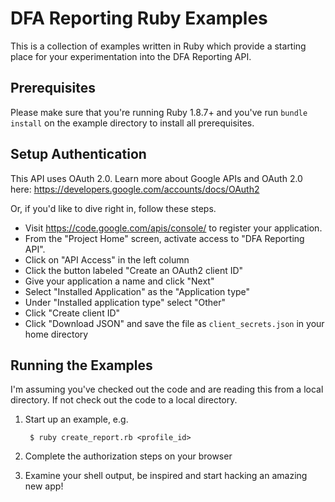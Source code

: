 # DFA Reporting Ruby Examples
 
This is a collection of examples written in Ruby which provide a starting place
for your experimentation into the DFA Reporting API.

## Prerequisites

Please make sure that you're running Ruby 1.8.7+ and you've run
`bundle install` on the example directory to install all prerequisites.

## Setup Authentication

This API uses OAuth 2.0. Learn more about Google APIs and OAuth 2.0 here:
https://developers.google.com/accounts/docs/OAuth2

Or, if you'd like to dive right in, follow these steps.
 - Visit https://code.google.com/apis/console/ to register your application.
 - From the "Project Home" screen, activate access to "DFA Reporting API".
 - Click on "API Access" in the left column
 - Click the button labeled "Create an OAuth2 client ID"
 - Give your application a name and click "Next"
 - Select "Installed Application" as the "Application type"
 - Under "Installed application type" select "Other"
 - Click "Create client ID"
 - Click "Download JSON" and save the file as `client_secrets.json` in your
   home directory

## Running the Examples

I'm assuming you've checked out the code and are reading this from a local
directory. If not check out the code to a local directory.

1. Start up an example, e.g.

        $ ruby create_report.rb <profile_id>

2. Complete the authorization steps on your browser

3. Examine your shell output, be inspired and start hacking an amazing new app!
